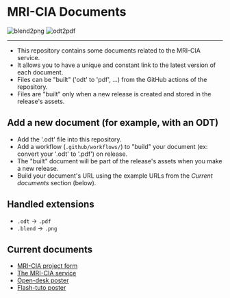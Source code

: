 # MRI-CIA Documents

![blend2png](https://img.shields.io/github/actions/workflow/status/MontpellierRessourcesImagerie/mri-cia-documents/build_blend.yml?logo=blender&label=blend2png)
![odt2pdf](https://img.shields.io/github/actions/workflow/status/MontpellierRessourcesImagerie/mri-cia-documents/build_odt.yml?logo=libreoffice&label=odt2pdf)

-------------------------

- This repository contains some documents related to the MRI-CIA service.
- It allows you to have a unique and constant link to the latest version of each document.
- Files can be "built" ('odt' to 'pdf', ...) from the GitHub actions of the repository.
- Files are "built" only when a new release is created and stored in the release's assets.

## Add a new document (for example, with an ODT)

- Add the '.odt' file into this repository.
- Add a workflow (`.github/workflows/`) to "build" your document (ex: convert your '.odt' to '.pdf') on release.
- The "built" document will be part of the release's assets when you make a new release.
- Build your document's URL using the example URLs from the *Current documents* section (below).

## Handled extensions

- `.odt` → `.pdf`
- `.blend` → `.png`

## Current documents

- [MRI-CIA project form](https://github.com/MontpellierRessourcesImagerie/mri-cia-documents/releases/latest/download/mri-cia-project-form.pdf)
- [The MRI-CIA service](https://github.com/MontpellierRessourcesImagerie/mri-cia-documents/releases/latest/download/the-mri-image-analysis-service.pdf)
- [Open-desk poster](https://github.com/MontpellierRessourcesImagerie/mri-cia-documents/releases/latest/download/open-desk-poster.png)
- [Flash-tuto poster](https://github.com/MontpellierRessourcesImagerie/mri-cia-documents/releases/latest/download/poster-flash-tuto.png)


